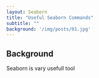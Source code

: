 ```yaml
---
layout: Seaborn
title: "Useful Seaborn Commands"
subtitle: ""
background: '/img/posts/01.jpg'
---
```


## Background

Seaborn is vary usefull tool
